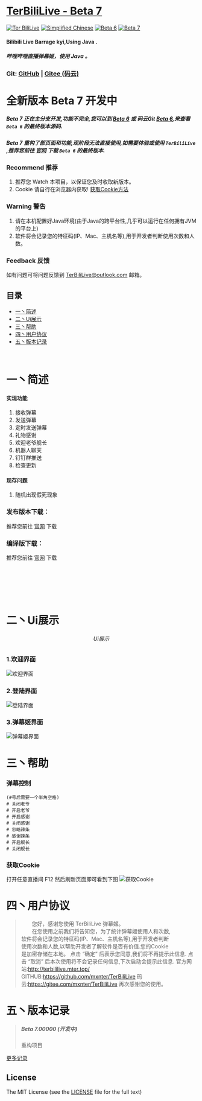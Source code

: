 # [TerBiliLive - Beta 7](http://terbililive.mter.top/) 
 [![Ter BiliLive](https://img.shields.io/badge/Ter-BiliLive-orange.svg)]() [![Simplified Chinese](https://img.shields.io/badge/Simplified-Chinese-ff4569.svg)]() [![Beta 6](https://img.shields.io/badge/Beta-6-ff69b4.svg)]() [![Beta 7](https://img.shields.io/badge/Beta-7-ff35b8.svg)]()

#### Bilibili Live Barrage kyi,Using Java .
##### 哔哩哔哩直播弹幕姬，使用 Java 。  

### Git: [GitHub](https://gitee.com/mxnter/TerBiliLive/tree/master/) |  [Gitee (码云)](https://gitee.com/mxnter/TerBiliLive/tree/master/)

# 全新版本 Beta 7 开发中
##### Beta 7 正在主分支开发,功能不完全,您可以到 [Beta 6](https://github.com/mxnter/TerBiliLive/tree/Beta6) 或 码云Git [Beta 6](https://gitee.com/mxnter/TerBiliLive/tree/Beta6/),来查看 `Beta 6` 的最终版本源码.
##### Beta 7 重构了部页面和功能,现阶段无法直接使用,如需要体验或使用 `TerBiliLive` ,推荐您前往 [官网](http://terbililive.mter.top/) 下载 `Beta 6` 的最终版本.

### Recommend 推荐
1. 推荐您 Watch 本项目，以保证您及时收取新版本。  
2. Cookie 请自行在浏览器内获取! [获取Cookie方法](#四丶帮助)  
### Warning 警告
1. 请在本机配置好Java环境(由于Java的跨平台性,几乎可以运行在任何拥有JVM的平台上)
2. 软件将会记录您的特征码(IP、Mac、主机名等),用于开发者判断使用次数和人数。 

### Feedback 反馈
如有问题可将问题反馈到 TerBiliLive@outlook.com 邮箱。

  

## 目录
* [一丶简述](#一丶简述)
* [二丶Ui展示](#二丶Ui展示)
* [三丶帮助](#三丶帮助)
* [四丶用户协议](#四丶用户协议)
* [五丶版本记录](#五丶版本记录)

<br>

# 一丶简述

#### 实现功能
1. 接收弹幕
2. 发送弹幕
3. 定时发送弹幕
4. 礼物感谢
5. 欢迎老爷舰长
6. 机器人聊天
7. 钉钉群推送
8. 检查更新

#### 现存问题
1. 随机出现假死现象

### 发布版本下载：
推荐您前往 [官网](http://terbililive.mter.top/) 下载


### 编译版下载：
推荐您前往 [官网](http://terbililive.mter.top/) 下载

<br><br>

<br><br>
# 二丶Ui展示
###### <center>Ui展示</center>

### 1.欢迎界面
![欢迎界面](http://terbililive.mter.top/APP/Beta6/hi.png)

### 2.登陆界面
![登陆界面](http://terbililive.mter.top/APP/Beta6/dl.png)

### 3.弹幕姬界面
![弹幕姬界面](http://terbililive.mter.top/APP/Beta6/dmj.png)






# 三丶帮助

### 弹幕控制
```
(#号后需要一个半角空格)
# 关闭老爷
# 开启老爷
# 开启感谢
# 关闭感谢
# 忽略辣条
# 感谢辣条
# 开启舰长
# 关闭舰长
```

### 获取Cookie
打开任意直播间 F12 然后刷新页面即可看到下图
![获取Cookie](http://terbililive.mter.top/APP/Beta6/getcookie.png)


# 四丶用户协议

>　　您好，感谢您使用 TerBiliLive 弹幕姬。  
>　　在您使用之前我们将告知您，为了统计弹幕姬使用人和次数,  
>软件将会记录您的特征码(IP、Mac、主机名等),用于开发者判断  
>使用次数和人数,以帮助开发者了解软件是否有价值.您的Cookie  
>是加密存储在本地。
>点击 “确定” 后表示您同意,我们将不再提示此信息.
>点击 “取消” 后本次使用将不会记录任何信息,下次启动会提示此信息.
>官方网站:http://terbililive.mter.top/
>GITHUB:https://github.com/mxnter/TerBiliLive
>码云:https://gitee.com/mxnter/TerBiliLive
>再次感谢您的使用。 


# 五丶版本记录
>##### Beta 7.00000 (开发中)
> 重构项目  


[更多记录](VERSION.md)


## License
The MIT License (see the [LICENSE](https://github.com/mxnter/TerBiliLive/blob/master/LICENSE) file for the full text)
